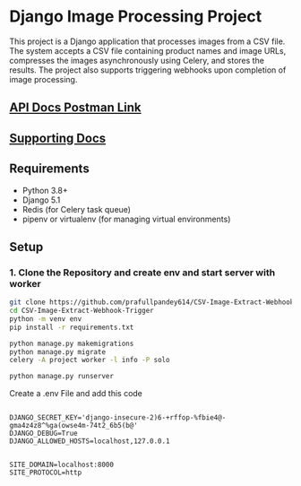 # Django Image Processing Project

This project is a Django application that processes images from a CSV file. The system accepts a CSV file containing product names and image URLs, compresses the images asynchronously using Celery, and stores the results. The project also supports triggering webhooks upon completion of image processing.



## [API Docs Postman Link](https://documenter.getpostman.com/view/22703914/2sAXjM2r3t)

## [Supporting Docs](https://docs.google.com/document/d/1ILw-sJWMHn_-270hSBTZuTDk_44InwRqC6k4vvVH_x0/edit?usp=sharing)

## Requirements

- Python 3.8+
- Django 5.1
- Redis (for Celery task queue)
- pipenv or virtualenv (for managing virtual environments)

## Setup

### 1. Clone the Repository and create env and start server with worker

```bash
git clone https://github.com/prafullpandey614/CSV-Image-Extract-Webhook-Trigger.git
cd CSV-Image-Extract-Webhook-Trigger
python -m venv env
pip install -r requirements.txt

python manage.py makemigrations
python manage.py migrate
celery -A project worker -l info -P solo
```

```bash
python manage.py runserver
```

Create a .env File and add this code 
```

DJANGO_SECRET_KEY='django-insecure-2)6-+rffop-%fbie4@-gma4z4z8^%ga(owse4m-74t2_6b5(b@'
DJANGO_DEBUG=True
DJANGO_ALLOWED_HOSTS=localhost,127.0.0.1


SITE_DOMAIN=localhost:8000
SITE_PROTOCOL=http

```
